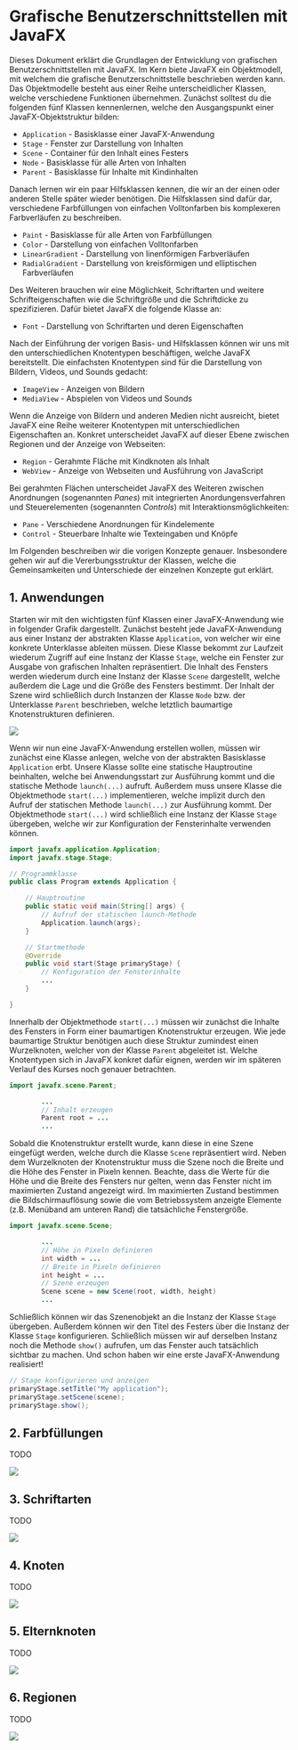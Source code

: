 # Grafische Benutzerschnittstellen mit JavaFX

Dieses Dokument erklärt die Grundlagen der Entwicklung von grafischen Benutzerschnittstellen mit JavaFX.
Im Kern biete JavaFX ein Objektmodell, mit welchem die grafische Benutzerschnittstelle beschrieben werden kann.
Das Objektmodelle besteht aus einer Reihe unterscheidlicher Klassen, welche verschiedene Funktionen übernehmen.
Zunächst solltest du die folgenden fünf Klassen kennenlernen, welche den Ausgangspunkt einer JavaFX-Objektstruktur bilden:

* `Application` - Basisklasse einer JavaFX-Anwendung
* `Stage` - Fenster zur Darstellung von Inhalten
* `Scene` - Container für den Inhalt eines Festers
* `Node` - Basisklasse für alle Arten von Inhalten
* `Parent` - Basisklasse für Inhalte mit Kindinhalten

Danach lernen wir ein paar Hilfsklassen kennen, die wir an der einen oder anderen Stelle später wieder benötigen.
Die Hilfsklassen sind dafür dar, verschiedene Farbfüllungen von einfachen Volltonfarben bis komplexeren Farbverläufen zu beschreiben.

* `Paint` - Basisklasse für alle Arten von Farbfüllungen
* `Color` - Darstellung von einfachen Volltonfarben
* `LinearGradient` - Darstellung von linenförmigen Farbverläufen
* `RadialGradient` - Darstellung von kreisförmigen und elliptischen Farbverläufen

Des Weiteren brauchen wir eine Möglichkeit, Schriftarten und weitere Schrifteigenschaften wie die Schriftgröße und die Schriftdicke zu spezifizieren.
Dafür bietet JavaFX die folgende Klasse an:

* `Font` - Darstellung von Schriftarten und deren Eigenschaften

Nach der Einführung der vorigen Basis- und Hilfsklassen können wir uns mit den unterschiedlichen Knotentypen beschäftigen, welche JavaFX bereitstellt.
Die einfachsten Knotentypen sind für die Darstellung von Bildern, Videos, und Sounds gedacht:

* `ImageView` - Anzeigen von Bildern
* `MediaView` - Abspielen von Videos und Sounds

Wenn die Anzeige von Bildern und anderen Medien nicht ausreicht, bietet JavaFX eine Reihe weiterer Knotentypen mit unterschiedlichen Eigenschaften an.
Konkret unterscheidet JavaFX auf dieser Ebene zwischen Regionen und der Anzeige von Webseiten:

* `Region` - Gerahmte Fläche mit Kindknoten als Inhalt
* `WebView` - Anzeige von Webseiten und Ausführung von JavaScript

Bei gerahmten Flächen unterscheidet JavaFX des Weiteren zwischen Anordnungen (sogenannten *Panes*) mit integrierten Anordungensverfahren und Steuerelementen (sogenannten *Controls*) mit Interaktionsmöglichkeiten:

* `Pane` - Verschiedene Anordnungen für Kindelemente
* `Control` - Steuerbare Inhalte wie Texteingaben und Knöpfe

Im Folgenden beschreiben wir die vorigen Konzepte genauer.
Insbesondere gehen wir auf die Vererbungsstruktur der Klassen, welche die Gemeinsamkeiten und Unterschiede der einzelnen Konzepte gut erklärt.

## 1. Anwendungen

Starten wir mit den wichtigsten fünf Klassen einer JavaFX-Anwendung wie in folgender Grafik dargestellt.
Zunächst besteht jede JavaFX-Anwendung aus einer Instanz der abstrakten Klasse `Application`, von welcher wir eine konkrete Unterklasse ableiten müssen.
Diese Klasse bekommt zur Laufzeit wiederum Zugriff auf eine Instanz der Klasse `Stage`, welche ein Fenster zur Ausgabe von grafischen Inhalten repräsentiert.
Die Inhalt des Fensters werden wiederum durch eine Instanz der Klasse `Scene` dargestellt, welche außerdem die Lage und die Größe des Fensters bestimmt.
Der Inhalt der Szene wird schließlich durch Instanzen der Klasse `Node` bzw. der Unterklasse `Parent` beschrieben, welche letztlich baumartige Knotenstrukturen definieren.

![](../Grafiken/JavaFX/Stage.svg)

Wenn wir nun eine JavaFX-Anwendung erstellen wollen, müssen wir zunächst eine Klasse anlegen, welche von der abstrakten Basisklasse `Application` erbt.
Unsere Klasse sollte eine statische Hauptroutine beinhalten, welche bei Anwendungsstart zur Ausführung kommt und die statische Methode `launch(...)` aufruft.
Außerdem muss unsere Klasse die Objektmethode `start(...)` implementieren, welche implizit durch den Aufruf der statischen Methode `launch(...)` zur Ausführung kommt.
Der Objektmethode `start(...)` wird schließlich eine Instanz der Klasse `Stage` übergeben, welche wir zur Konfiguration der Fensterinhalte verwenden können.

```java
import javafx.application.Application;
import javafx.stage.Stage;

// Programmklasse
public class Program extends Application {

    // Hauptroutine
    public static void main(String[] args) {
        // Aufruf der statischen launch-Methode
        Application.launch(args);
    }

    // Startmethode
    @Override
    public void start(Stage primaryStage) {
        // Konfiguration der Fensterinhalte
        ...
    }

}
```

Innerhalb der Objektmethode `start(...)` müssen wir zunächst die Inhalte des Fensters in Form einer baumartigen Knotenstruktur erzeugen.
Wie jede baumartige Struktur benötigen auch diese Struktur zumindest einen Wurzelknoten, welcher von der Klasse `Parent` abgeleitet ist.
Welche Knotentypen sich in JavaFX konkret dafür eignen, werden wir im späteren Verlauf des Kurses noch genauer betrachten.

```java
import javafx.scene.Parent;

        ...
        // Inhalt erzeugen
        Parent root = ...
        ...
```

Sobald die Knotenstruktur erstellt wurde, kann diese in eine Szene eingefügt werden, welche durch die Klasse `Scene` repräsentiert wird.
Neben dem Wurzelknoten der Knotenstruktur muss die Szene noch die Breite und die Höhe des Fenster in Pixeln kennen.
Beachte, dass die Werte für die Höhe und die Breite des Fensters nur gelten, wenn das Fenster nicht im maximierten Zustand angezeigt wird.
Im maximierten Zustand bestimmen die Bildschirmauflösung sowie die vom Betriebssystem anzeigte Elemente (z.B. Menüband am unteren Rand) die tatsächliche Fenstergröße.

```java
import javafx.scene.Scene;

        ...
        // Höhe in Pixeln definieren
        int width = ...
        // Breite in Pixeln definieren
        int height = ...
        // Szene erzeugen
        Scene scene = new Scene(root, width, height) 
        ...
```

Schließlich können wir das Szenenobjekt an die Instanz der Klasse `Stage` übergeben.
Außerdem können wir den Titel des Festers über die Instanz der Klasse `Stage` konfigurieren.
Schließlich müssen wir auf derselben Instanz noch die Methode `show()` aufrufen, um das Fenster auch tatsächlich sichtbar zu machen.
Und schon haben wir eine erste JavaFX-Anwendung realisiert!

```java
// Stage konfigurieren und anzeigen
primaryStage.setTitle("My application");
primaryStage.setScene(scene);
primaryStage.show();
```

## 2. Farbfüllungen

TODO

![](../Grafiken/JavaFX/Paint.svg)

## 3. Schriftarten

TODO

![](../Grafiken/JavaFX/Font.svg)

## 4. Knoten

TODO

![](../Grafiken/JavaFX/Node.svg)

## 5. Elternknoten

TODO

![](../Grafiken/JavaFX/Parent.svg)

## 6. Regionen

TODO

![](../Grafiken/JavaFX/Region.svg)